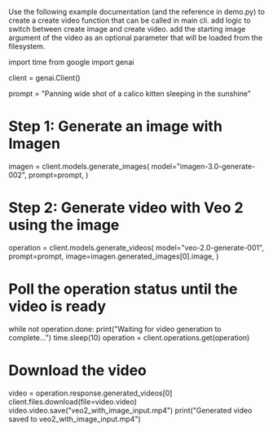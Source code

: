 Use the following example documentation (and the reference in demo.py) to create a create video function that can be called in main cli. add logic to switch between create image and create video. add the starting image argument of the video as an optional parameter that will be loaded from the filesystem.

import time
from google import genai

client = genai.Client()

prompt = "Panning wide shot of a calico kitten sleeping in the sunshine"

# Step 1: Generate an image with Imagen
imagen = client.models.generate_images(
    model="imagen-3.0-generate-002",
    prompt=prompt,
)

# Step 2: Generate video with Veo 2 using the image
operation = client.models.generate_videos(
    model="veo-2.0-generate-001",
    prompt=prompt,
    image=imagen.generated_images[0].image,
)

# Poll the operation status until the video is ready
while not operation.done:
    print("Waiting for video generation to complete...")
    time.sleep(10)
    operation = client.operations.get(operation)

# Download the video
video = operation.response.generated_videos[0]
client.files.download(file=video.video)
video.video.save("veo2_with_image_input.mp4")
print("Generated video saved to veo2_with_image_input.mp4")